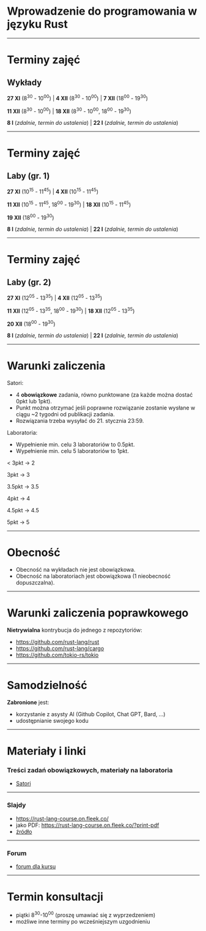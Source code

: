 # Wprowadzenie do programowania w języku Rust

---

# Terminy zajęć

## Wykłady
**27 XI** (8<sup>30</sup> - 10<sup>00</sup>) |
**4 XII** (8<sup>30</sup> - 10<sup>00</sup>) | **7 XII** (18<sup>00</sup> - 19<sup>30</sup>)

**11 XII** (8<sup>30</sup> - 10<sup>00</sup>) |
**18 XII** (8<sup>30</sup> - 10<sup>00</sup>, 18<sup>00</sup> - 19<sup>30</sup>)

**8 I** (_zdalnie, termin do ustalenia_) |
**22 I** (_zdalnie, termin do ustalenia_)

---

# Terminy zajęć

## Laby (gr. 1)
**27 XI** (10<sup>15</sup> - 11<sup>45</sup>) |
**4 XII** (10<sup>15</sup> - 11<sup>45</sup>)

**11 XII** (10<sup>15</sup> - 11<sup>45</sup>, 18<sup>00</sup> - 19<sup>30</sup>) |
**18 XII** (10<sup>15</sup> - 11<sup>45</sup>)

**19 XII** (18<sup>00</sup> - 19<sup>30</sup>)

**8 I** (_zdalnie, termin do ustalenia_) |
**22 I** (_zdalnie, termin do ustalenia_)

---

# Terminy zajęć

## Laby (gr. 2)
**27 XI** (12<sup>05</sup> - 13<sup>35</sup>) |
**4 XII** (12<sup>05</sup> - 13<sup>35</sup>)

**11 XII** (12<sup>05</sup> - 13<sup>35</sup>, 18<sup>00</sup> - 19<sup>30</sup>) |
**18 XII** (12<sup>05</sup> - 13<sup>35</sup>)

**20 XII** (18<sup>00</sup> - 19<sup>30</sup>)

**8 I** (_zdalnie, termin do ustalenia_) |
**22 I** (_zdalnie, termin do ustalenia_)

---

# Warunki zaliczenia

<rc-cols>
<rc-col left fat>

Satori:
 - 4 **obowiązkowe** zadania, równo punktowane (za każde można dostać 0pkt lub 1pkt).
 - Punkt można otrzymać jeśli poprawne rozwiązanie zostanie wysłane w ciągu ~2 tygodni od publikacji zadania.
 - Rozwiązania trzeba wysyłać do 21. stycznia 23:59.

Laboratoria:
 - Wypełnienie min. celu 3 laboratoriów to 0.5pkt.
 - Wypełnienie min. celu 5 laboratoriów to 1pkt.

</rc-col>
<rc-col right>

< 3pkt → 2

3pkt → 3 

3.5pkt → 3.5

4pkt → 4 

4.5pkt → 4.5

5pkt → 5
</rc-col>
</rc-cols>

---

# Obecność

- Obecność na wykładach nie jest obowiązkowa.
- Obecność na laboratoriach jest obowiązkowa (1 nieobecność dopuszczalna).

---

# Warunki zaliczenia poprawkowego

**Nietrywialna** kontrybucja do jednego z repozytoriów:
 - https://github.com/rust-lang/rust
 - https://github.com/rust-lang/cargo
 - https://github.com/tokio-rs/tokio

---

# Samodzielność

**Zabronione** jest:
 - korzystanie z asysty AI (Github Copilot, Chat GPT, Bard, ...)
 - udostępnianie swojego kodu

---

# Materiały i linki

### Treści zadań obowiązkowych, materiały na laboratoria
- [Satori](https://satori.tcs.uj.edu.pl/contest/8677128/)

 ---

### Slajdy

 - https://rust-lang-course.on.fleek.co/
 - jako PDF: https://rust-lang-course.on.fleek.co/?print-pdf
 - [źródło](https://github.com/pmikolajczyk41/rust-lang-course)

 ---

### Forum
 - [forum dla kursu](https://forum.tcs.uj.edu.pl/c/ia-23-24-zima/rust-24/341)

---

# Termin konsultacji

- piątki 8<sup>30</sup>-10<sup>00</sup> (proszę umawiać się z wyprzedzeniem)
- możliwe inne terminy po wcześniejszym uzgodnieniu
